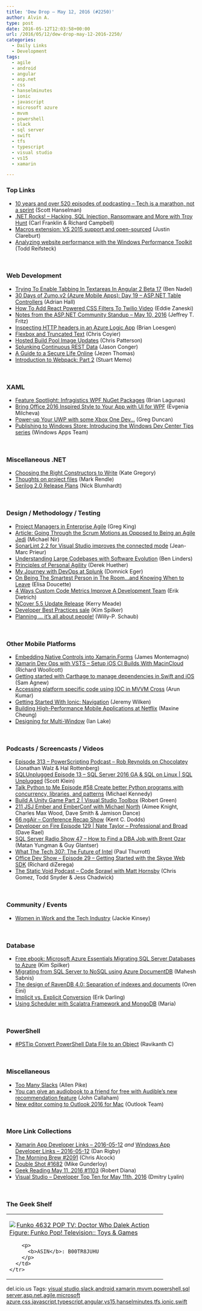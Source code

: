 ```yaml
---
title: 'Dew Drop – May 12, 2016 (#2250)'
author: Alvin A.
type: post
date: 2016-05-12T12:03:58+00:00
url: /2016/05/12/dew-drop-may-12-2016-2250/
categories:
  - Daily Links
  - Development
tags:
  - agile
  - android
  - angular
  - asp.net
  - css
  - hanselminutes
  - ionic
  - javascript
  - microsoft azure
  - mvvm
  - powershell
  - slack
  - sql server
  - swift
  - tfs
  - typescript
  - visual studio
  - vs15
  - xamarin

---
```

### <a name="top"></a>Top Links

  * <a href="http://feeds.hanselman.com/~/153919266/0/scotthanselman~years-and-over-episodes-of-podcasting-Tech-is-a-marathon-not-a-sprint.aspx" target="_blank">10 years and over 520 episodes of podcasting &#8211; Tech is a marathon, not a sprint</a> (Scott Hanselman)
  * <a href="http://www.dotnetrocks.com/default.aspx?ShowNum=1295" target="_blank">.NET Rocks! &#8211; Hacking, SQL Injection, Ransomware and More with Troy Hunt</a> (Carl Franklin & Richard Campbell)
  * <a href="https://blogs.msdn.microsoft.com/visualstudio/2016/05/11/macros-extension-open-sourced-in-visual-studio-2015/" target="_blank">Macros extension: VS 2015 support and open-sourced</a> (Justin Clareburt)
  * <a href="https://blogs.windows.com/msedgedev/2016/05/11/top-down-analysis-wpt/?WT.mc_id=DX_MVP4025064" target="_blank">Analyzing website performance with the Windows Performance Toolkit</a> (Todd Reifsteck)

&nbsp;

### <a name="web"></a>Web Development

  * <a href="http://www.bennadel.com/blog/3090-trying-to-enable-tabbing-in-textareas-in-angular-2-beta-17.htm" target="_blank">Trying To Enable Tabbing In Textareas In Angular 2 Beta 17</a> (Ben Nadel)
  * <a href="https://shellmonger.com/2016/05/11/30-days-of-zumo-v2-azure-mobile-apps-day-19-asp-net-table-controllers/" target="_blank">30 Days of Zumo.v2 (Azure Mobile Apps): Day 19 – ASP.NET Table Controllers</a> (Adrian Hall)
  * <a href="http://twilioinc.wpengine.com/2016/05/how-to-add-css-fitlers-to-twilio-video.html" target="_blank">How To Add React Powered CSS Filters To Twilio Video</a> (Eddie Zaneski)
  * <a href="https://blogs.msdn.microsoft.com/webdev/2016/05/11/notes-from-the-asp-net-community-standup-may-10-2016/" target="_blank">Notes from the ASP.NET Community Standup – May 10, 2016</a> (Jeffrey T. Fritz)
  * <a href="http://www.brianloesgen.com/blog/2016/5/12/inspecting-http-headers-in-an-azure-logic-app.html" target="_blank">Inspecting HTTP headers in an Azure Logic App</a> (Brian Loesgen)
  * <a href="https://css-tricks.com/flexbox-truncated-text/" target="_blank">Flexbox and Truncated Text</a> (Chris Coyier)
  * <a href="https://blogs.msdn.microsoft.com/visualstudioalm/2016/05/11/hosted-build-pool-image-updates/" target="_blank">Hosted Build Pool Image Updates</a> (Chris Patterson)
  * <a href="http://blogs.splunk.com/2016/05/11/splunking-continuous-rest-data/" target="_blank">Splunking Continuous REST Data</a> (Jason Conger)
  * <a href="http://developer.telerik.com/featured/guide-secure-life-online/" target="_blank">A Guide to a Secure Life Online</a> (Jezen Thomas)
  * <a href="http://code.tutsplus.com/tutorials/introduction-to-webpack-part-2--cms-25911" target="_blank">Introduction to Webpack: Part 2</a> (Stuart Memo)

&nbsp;

### <a name="silverlight"></a>XAML

  * <a href="http://brianlagunas.com/feature-spotlight-infragistics-wpf-nuget-packages/" target="_blank">Feature Spotlight: Infragistics WPF NuGet Packages</a> (Brian Lagunas)
  * <a href="http://www.telerik.com/blogs/bring-office-2016-inspired-style-to-your-app-with-ui-for-wpf" target="_blank">Bring Office 2016 Inspired Style to Your App with UI for WPF</a> (Evgenia Milcheva)
  * <a href="https://channel9.msdn.com/coding4fun/blog/Power-up-Your-UWP-with-some-Xbox-One-Dev?WT.mc_id=DX_MVP4025064" target="_blank">Power-up Your UWP with some Xbox One Dev&#8230;</a> (Greg Duncan)
  * <a href="https://blogs.windows.com/buildingapps/2016/05/11/publishing-to-windows-store-windows-dev-center-tips-series/?WT.mc_id=DX_MVP4025064" target="_blank">Publishing to Windows Store: Introducing the Windows Dev Center Tips series</a> (Windows Apps Team)

&nbsp;

### <a name="dotnet"></a>Miscellaneous .NET

  * <a href="https://visualstudiomagazine.com/articles/2016/05/01/right-constructors.aspx" target="_blank">Choosing the Right Constructors to Write</a> (Kate Gregory)
  * <a href="https://blog.rendle.io/thoughts-on-project-files/" target="_blank">Thoughts on project files</a> (Mark Rendle)
  * <a href="http://nblumhardt.com/2016/05/serilog-2-0-release-plans/" target="_blank">Serilog 2.0 Release Plans</a> (Nick Blumhardt)

&nbsp;

### <a name="design"></a>Design / Methodology / Testing

  * <a href="http://feedproxy.google.com/~r/LeadingAgile/~3/wFCHZ4labNQ/" target="_blank">Project Managers in Enterprise Agile</a> (Greg King)
  * <a href="http://www.infoq.com/articles/agile-jedi-scrum?utm_campaign=infoq_content&utm_source=infoq&utm_medium=feed&utm_term=global" target="_blank">Article: Going Through the Scrum Motions as Opposed to Being an Agile Jedi</a> (Michael Nir)
  * <a href="https://blogs.msdn.microsoft.com/visualstudioalm/2016/05/11/sonarlint-2-2-for-visual-studio-improves-the-connected-mode/" target="_blank">SonarLint 2.2 for Visual Studio improves the connected mode</a> (Jean-Marc Prieur)
  * <a href="http://www.infoq.com/news/2016/05/codebase-software-evolution?utm_campaign=infoq_content&utm_source=infoq&utm_medium=feed&utm_term=global" target="_blank">Understanding Large Codebases with Software Evolution</a> (Ben Linders)
  * <a href="http://feedproxy.google.com/~r/LeadingAgile/~3/fA4iLf9sWBc/" target="_blank">Principles of Personal Agility</a> (Derek Huether)
  * <a href="http://blogs.splunk.com/2016/05/11/my-journey-with-devops-at-splunk/" target="_blank">My Journey with DevOps at Splunk</a> (Domnick Eger)
  * <a href="https://simpleprogrammer.com/2016/05/11/smartest-person-room-knowing-leave/" target="_blank">On Being The Smartest Person in The Room…and Knowing When to Leave</a> (Elisa Doucette)
  * <a href="http://blog.ndepend.com/custom-code-metrics-improve-dev-teams/" target="_blank">4 Ways Custom Code Metrics Improve A Development Team</a> (Erik Dietrich)
  * <a href="http://blog.ncover.com/ncover-5-5-update-release/" target="_blank">NCover 5.5 Update Release</a> (Kerry Meade)
  * <a href="https://blogs.msdn.microsoft.com/microsoft_press/2016/05/11/developer-best-practices-sale/" target="_blank">Developer Best Practices sale</a> (Kim Spilker)
  * <a href="https://blogs.msdn.microsoft.com/visualstudioalmrangers/2016/05/12/planning-its-all-about-people/" target="_blank">Planning … it’s all about people!</a> (Willy-P. Schaub)

&nbsp;

### <a name="mobile"></a>Other Mobile Platforms

  * <a href="https://blog.xamarin.com/embedding-native-controls-into-xamarin-forms/" target="_blank">Embedding Native Controls into Xamarin.Forms</a> (James Montemagno)
  * <a href="http://thexamarinjournal.com/xamarin-dev-ops-with-vsts-setup-ios-ci-builds-with-macincloud/" target="_blank">Xamarin Dev Ops with VSTS &#8211; Setup iOS CI Builds With MacinCloud</a> (Richard Woollcott)
  * <a href="http://twilioinc.wpengine.com/2016/05/getting-started-with-carthage-to-manage-dependencies-in-swift-and-ios.html" target="_blank">Getting started with Carthage to manage dependencies in Swift and iOS</a> (Sam Agnew)
  * <a href="http://dailydotnettips.com/2016/05/11/accessing-platform-specific-code-using-ioc-in-mvvm-cross/" target="_blank">Accessing platform specific code using IOC in MVVM Cross</a> (Arun Kumar)
  * <a href="http://code.tutsplus.com/tutorials/getting-started-with-ionic-navigation--cms-26486" target="_blank">Getting Started With Ionic: Navigation</a> (Jeremy Wilken)
  * <a href="http://techblog.netflix.com/2016/05/building-high-performance-mobile.html" target="_blank">Building High-Performance Mobile Applications at Netflix</a> (Maxine Cheung)
  * <a href="http://feedproxy.google.com/~r/blogspot/hsDu/~3/34Xz3q26OsA/designing-for-multi-window.html" target="_blank">Designing for Multi-Window</a> (Ian Lake)

&nbsp;

### <a name="podcasts"></a>Podcasts / Screencasts / Videos

  * <a href="http://feedproxy.google.com/~r/Powerscripting/~3/XF5ykMZs6_Q/episode-313-powerscripting-podcast-rob-reynolds-on-chocolatey" target="_blank">Episode 313 &#8211; PowerScripting Podcast &#8211; Rob Reynolds on Chocolatey</a> (Jonathan Walz & Hal Rottenberg)
  * <a href="https://channel9.msdn.com/Shows/SQL-Unplugged/SQLUnplugged-Episode-13-SQL-Server-2016-GA--SQL-on-Linux?WT.mc_id=DX_MVP4025064" target="_blank">SQLUnplugged Episode 13 &#8211; SQL Server 2016 GA & SQL on Linux | SQL Unplugged</a> (Scott Klein)
  * <a href="https://talkpython.fm/episodes/show/58/create-better-python-programs-with-concurrency-libraries-and-patterns" target="_blank">Talk Python to Me Episode #58 Create better Python programs with concurrency, libraries, and patterns</a> (Michael Kennedy)
  * <a href="https://channel9.msdn.com/Shows/Visual-Studio-Toolbox/Build-A-Unity-Game-Part-2?WT.mc_id=DX_MVP4025064" target="_blank">Build A Unity Game Part 2 | Visual Studio Toolbox</a> (Robert Green)
  * <a href="https://devchat.tv/js-jabber/211-jsj-ember-and-emberconf-with-michael-north" target="_blank">211 JSJ Ember and EmberConf with Michael North</a> (Aimee Knight, Charles Max Wood, Dave Smith & Jamison Dance)
  * <a href="http://audio.angularair.com/e/66-ngair-conference-recap-show/" target="_blank">66 ngAir &#8211; Conference Recap Show</a> (Kent C. Dodds)
  * <a href="http://developeronfire.com/episode-129-nate-taylor-professional-and-broad" target="_blank">Developer on Fire Episode 129 | Nate Taylor &#8211; Professional and Broad</a> (Dave Rael)
  * <a href="http://www.sqlserverradio.com/brent-ozar-2/" target="_blank">SQL Server Radio Show 47 – How to Find a DBA Job with Brent Ozar</a> (Matan Yungman & Guy Glantser)
  * <a href="https://www.thurrott.com/podcasts/67070/tech-307-future-intel" target="_blank">What The Tech 307: The Future of Intel</a> (Paul Thurrott)
  * <a href="https://channel9.msdn.com/Shows/Office-Dev-Show/Office-Dev-Show-Episode-29-Getting-Started-with-the-Skype-Web-SDK?WT.mc_id=DX_MVP4025064" target="_blank">Office Dev Show &#8211; Episode 29 &#8211; Getting Started with the Skype Web SDK</a> (Richard diZerega)
  * <a href="https://www.staticvoidpodcast.com/code-sprawl-with-matt-hornsby/" target="_blank">The Static Void Podcast &#8211; Code Sprawl with Matt Hornsby</a> (Chris Gomez, Todd Snyder & Jess Chadwick)

&nbsp;

### <a name="events"></a>Community / Events

  * <a href="https://www.thoughtworks.com/insights/blog/women-work-and-tech-industry" target="_blank">Women in Work and the Tech Industry</a> (Jackie Kinsey)

&nbsp;

### <a name="sql"></a>Database

  * <a href="https://blogs.msdn.microsoft.com/microsoft_press/2016/05/11/free-ebook-microsoft-azure-essentials-migrating-sql-server-databases-to-azure/" target="_blank">Free ebook: Microsoft Azure Essentials Migrating SQL Server Databases to Azure</a> (Kim Spilker)
  * <a href="http://feedproxy.google.com/~r/netCurryRecentArticles/~3/ndvm6r962UM/ShowArticle.aspx" target="_blank">Migrating from SQL Server to NoSQL using Azure DocumentDB</a> (Mahesh Sabnis)
  * <a href="http://feedproxy.google.com/~r/AyendeRahien/~3/8yHT_yEJ3IA/the-design-of-ravendb-4-0-separation-of-indexes-and-documents" target="_blank">The design of RavenDB 4.0: Separation of indexes and documents</a> (Oren Eini)
  * <a href="http://feedproxy.google.com/~r/BrentOzar-SqlServerDba/~3/HyAatpqum3s/" target="_blank">Implicit vs. Explicit Conversion</a> (Erik Darling)
  * <a href="http://www.dhtmlx.com/blog/using-scheduler-with-scalatra-framework-and-mongodb/" target="_blank">Using Scheduler with Scalatra Framework and MongoDB</a> (Maria)

&nbsp;

### <a name="ps"></a>PowerShell

  * <a href="http://www.powershellmagazine.com/2016/05/11/pstip-convert-powershell-data-file-to-an-object/" target="_blank">#PSTip Convert PowerShell Data File to an Object</a> (Ravikanth C)

&nbsp;

### <a name="misc"></a>Miscellaneous

  * <a href="http://www.allenpike.com/2016/too-many-slacks" target="_blank">Too Many Slacks</a> (Allen Pike)
  * <a href="http://feedproxy.google.com/~r/wmexperts/~3/bz8wYeQn-Po/you-can-give-audiobook-friend-free-audibles-new-recommendation-feature" target="_blank">You can give an audiobook to a friend for free with Audible&#8217;s new recommendation feature</a> (John Callaham)
  * <a href="http://blogs.office.com/2016/05/11/new-editor-coming-to-outlook-2016-for-mac/" target="_blank">New editor coming to Outlook 2016 for Mac</a> (Outlook Team)

&nbsp;

### <a name="links"></a>More Link Collections

  * <a href="http://allaboutxamarin.com/2016/05/xamarin-app-developer-links-2016-05-12/" target="_blank">Xamarin App Developer Links &#8211; 2016-05-12</a> _and_ <a href="http://windowsappdev.com/2016/05/windows-app-developer-links-2016-05-12/" target="_blank">Windows App Developer Links &#8211; 2016-05-12</a> (Dan Rigby)
  * <a href="http://feedproxy.google.com/~r/ReflectivePerspective/~3/aGg9vaAK2hc/" target="_blank">The Morning Brew #2091</a> (Chris Alcock)
  * <a href="http://afreshcup.com/home/2016/5/11/double-shot-1682.html" target="_blank">Double Shot #1682</a> (Mike Gunderloy)
  * <a href="http://feeds.regulargeek.com/~r/RegularGeek/~3/Y6_ec5fLj9o/" target="_blank">Geek Reading May 11, 2016 #1103</a> (Robert Diana)
  * <a href="http://www.lyalin.com/2016/05/11/visual-studio-developer-top-ten-for-may-11th-2016/" target="_blank">Visual Studio – Developer Top Ten for May 11th, 2016</a> (Dmitry Lyalin)

&nbsp;

### <a name="shelf"></a>The Geek Shelf

<div id="scid:7dc1bd33-94bd-46fd-a20b-0131235bcd47:7615dda6-f8f7-4856-ae69-8a8f8f77bf5a" class="wlWriterEditableSmartContent" style="float: none; padding-bottom: 0px; padding-top: 0px; padding-left: 0px; margin: 0px; display: inline; padding-right: 0px">
  <table cellspacing="0" cellpadding="2" width="400" border="0" unselectable="on">
    <tr>
      <td valign="top" width="400">
        <p>
          <a title="Funko 4632 POP TV: Doctor Who Dalek Action Figure: Funko Pop! Television:: Toys & Games" href="http://www.amazon.com/exec/obidos/ASIN/B00TR8JUHU/amavin-20"><img data-recalc-dims="1" decoding="async" src="https://i0.wp.com/images.amazon.com/images/P/B00TR8JUHU.01.MZZZZZZZ.jpg?w=660" border="0" align="left" style="float:left" />Funko 4632 POP TV: Doctor Who Dalek Action Figure: Funko Pop! Television:: Toys & Games</a>
        </p>
        
        <p>
          <b>ASIN</b>: B00TR8JUHU
        </p>
      </td>
    </tr>
  </table>
</div>

<div id="scid:0767317B-992E-4b12-91E0-4F059A8CECA8:96ede1da-84f4-4c1c-9bde-4379f222ba1b" class="wlWriterEditableSmartContent" style="float: none; padding-bottom: 0px; padding-top: 0px; padding-left: 0px; margin: 0px; display: inline; padding-right: 0px">
  del.icio.us Tags: <a href="http://del.icio.us/popular/visual+studio" rel="tag">visual studio</a>,<a href="http://del.icio.us/popular/slack" rel="tag">slack</a>,<a href="http://del.icio.us/popular/android" rel="tag">android</a>,<a href="http://del.icio.us/popular/xamarin" rel="tag">xamarin</a>,<a href="http://del.icio.us/popular/mvvm" rel="tag">mvvm</a>,<a href="http://del.icio.us/popular/powershell" rel="tag">powershell</a>,<a href="http://del.icio.us/popular/sql+server" rel="tag">sql server</a>,<a href="http://del.icio.us/popular/asp.net" rel="tag">asp.net</a>,<a href="http://del.icio.us/popular/agile" rel="tag">agile</a>,<a href="http://del.icio.us/popular/microsoft+azure" rel="tag">microsoft azure</a>,<a href="http://del.icio.us/popular/css" rel="tag">css</a>,<a href="http://del.icio.us/popular/javascript" rel="tag">javascript</a>,<a href="http://del.icio.us/popular/typescript" rel="tag">typescript</a>,<a href="http://del.icio.us/popular/angular" rel="tag">angular</a>,<a href="http://del.icio.us/popular/vs15" rel="tag">vs15</a>,<a href="http://del.icio.us/popular/hanselminutes" rel="tag">hanselminutes</a>,<a href="http://del.icio.us/popular/tfs" rel="tag">tfs</a>,<a href="http://del.icio.us/popular/ionic" rel="tag">ionic</a>,<a href="http://del.icio.us/popular/swift" rel="tag">swift</a>
</div>